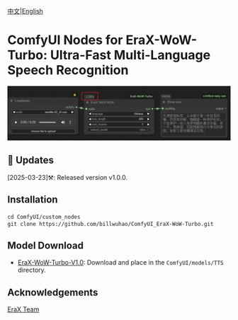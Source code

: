 [中文](README-CN.md)|[English](README.md)

# ComfyUI Nodes for EraX-WoW-Turbo: Ultra-Fast Multi-Language Speech Recognition

![](https://github.com/billwuhao/ComfyUI_EraX-WoW-Turbo/blob/main/images/2025-03-23_06-38-22.png)

## 📣 Updates

[2025-03-23]⚒️: Released version v1.0.0.

## Installation

```
cd ComfyUI/custom_nodes
git clone https://github.com/billwuhao/ComfyUI_EraX-WoW-Turbo.git
```

## Model Download

- [EraX-WoW-Turbo-V1.0](https://huggingface.co/erax-ai/EraX-WoW-Turbo-V1.0): Download and place in the `ComfyUI/models/TTS` directory.

## Acknowledgements

[EraX Team](https://huggingface.co/erax-ai/EraX-WoW-Turbo-V1.0)
